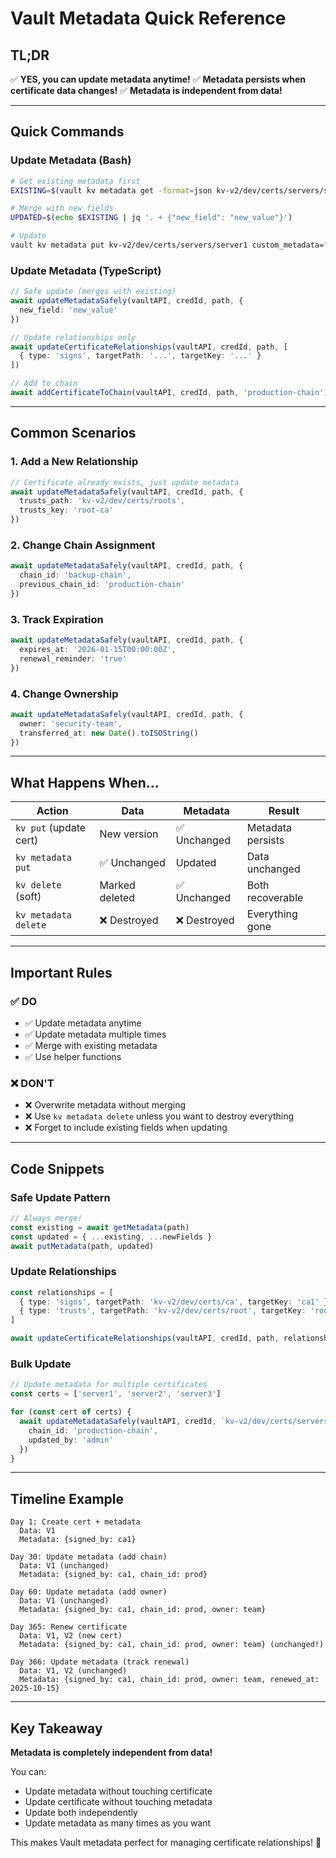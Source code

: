 # Vault Metadata Quick Reference

## TL;DR

✅ **YES, you can update metadata anytime!**
✅ **Metadata persists when certificate data changes!**
✅ **Metadata is independent from data!**

---

## Quick Commands

### Update Metadata (Bash)
```bash
# Get existing metadata first
EXISTING=$(vault kv metadata get -format=json kv-v2/dev/certs/servers/server1 | jq -r '.data.custom_metadata')

# Merge with new fields
UPDATED=$(echo $EXISTING | jq '. + {"new_field": "new_value"}')

# Update
vault kv metadata put kv-v2/dev/certs/servers/server1 custom_metadata="$UPDATED"
```

### Update Metadata (TypeScript)
```typescript
// Safe update (merges with existing)
await updateMetadataSafely(vaultAPI, credId, path, {
  new_field: 'new_value'
})

// Update relationships only
await updateCertificateRelationships(vaultAPI, credId, path, [
  { type: 'signs', targetPath: '...', targetKey: '...' }
])

// Add to chain
await addCertificateToChain(vaultAPI, credId, path, 'production-chain')
```

---

## Common Scenarios

### 1. Add a New Relationship
```typescript
// Certificate already exists, just update metadata
await updateMetadataSafely(vaultAPI, credId, path, {
  trusts_path: 'kv-v2/dev/certs/roots',
  trusts_key: 'root-ca'
})
```

### 2. Change Chain Assignment
```typescript
await updateMetadataSafely(vaultAPI, credId, path, {
  chain_id: 'backup-chain',
  previous_chain_id: 'production-chain'
})
```

### 3. Track Expiration
```typescript
await updateMetadataSafely(vaultAPI, credId, path, {
  expires_at: '2026-01-15T00:00:00Z',
  renewal_reminder: 'true'
})
```

### 4. Change Ownership
```typescript
await updateMetadataSafely(vaultAPI, credId, path, {
  owner: 'security-team',
  transferred_at: new Date().toISOString()
})
```

---

## What Happens When...

| Action | Data | Metadata | Result |
|--------|------|----------|--------|
| `kv put` (update cert) | New version | ✅ Unchanged | Metadata persists |
| `kv metadata put` | ✅ Unchanged | Updated | Data unchanged |
| `kv delete` (soft) | Marked deleted | ✅ Unchanged | Both recoverable |
| `kv metadata delete` | ❌ Destroyed | ❌ Destroyed | Everything gone |

---

## Important Rules

### ✅ DO
- ✅ Update metadata anytime
- ✅ Update metadata multiple times
- ✅ Merge with existing metadata
- ✅ Use helper functions

### ❌ DON'T
- ❌ Overwrite metadata without merging
- ❌ Use `kv metadata delete` unless you want to destroy everything
- ❌ Forget to include existing fields when updating

---

## Code Snippets

### Safe Update Pattern
```typescript
// Always merge!
const existing = await getMetadata(path)
const updated = { ...existing, ...newFields }
await putMetadata(path, updated)
```

### Update Relationships
```typescript
const relationships = [
  { type: 'signs', targetPath: 'kv-v2/dev/certs/ca', targetKey: 'ca1' },
  { type: 'trusts', targetPath: 'kv-v2/dev/certs/root', targetKey: 'root1' }
]

await updateCertificateRelationships(vaultAPI, credId, path, relationships)
```

### Bulk Update
```typescript
// Update metadata for multiple certificates
const certs = ['server1', 'server2', 'server3']

for (const cert of certs) {
  await updateMetadataSafely(vaultAPI, credId, `kv-v2/dev/certs/servers/${cert}`, {
    chain_id: 'production-chain',
    updated_by: 'admin'
  })
}
```

---

## Timeline Example

```
Day 1: Create cert + metadata
  Data: V1
  Metadata: {signed_by: ca1}

Day 30: Update metadata (add chain)
  Data: V1 (unchanged)
  Metadata: {signed_by: ca1, chain_id: prod}

Day 60: Update metadata (add owner)
  Data: V1 (unchanged)
  Metadata: {signed_by: ca1, chain_id: prod, owner: team}

Day 365: Renew certificate
  Data: V1, V2 (new cert)
  Metadata: {signed_by: ca1, chain_id: prod, owner: team} (unchanged!)

Day 366: Update metadata (track renewal)
  Data: V1, V2 (unchanged)
  Metadata: {signed_by: ca1, chain_id: prod, owner: team, renewed_at: 2025-10-15}
```

---

## Key Takeaway

**Metadata is completely independent from data!**

You can:
- Update metadata without touching certificate
- Update certificate without touching metadata
- Update both independently
- Update metadata as many times as you want

This makes Vault metadata perfect for managing certificate relationships! 🎉
